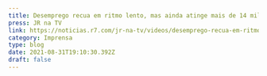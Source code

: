 ```yaml
---
title: Desemprego recua em ritmo lento, mas ainda atinge mais de 14 milhões de brasileiros
press: JR na TV
link: https://noticias.r7.com/jr-na-tv/videos/desemprego-recua-em-ritmo-lento-mas-ainda-atinge-mais-de-14-milhoes-de-brasileiros-31082021
category: Imprensa
type: blog
date: 2021-08-31T19:10:30.392Z
draft: false
---
```

